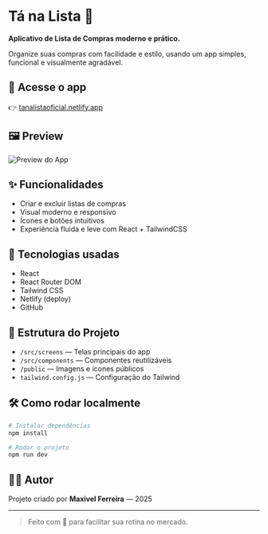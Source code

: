 # Tá na Lista 🛒

**Aplicativo de Lista de Compras moderno e prático.**

Organize suas compras com facilidade e estilo, usando um app simples, funcional e visualmente agradável.

## 🔗 Acesse o app
👉 [tanalistaoficial.netlify.app](https://tanalistaoficial.netlify.app/)

## 🖼️ Preview
![Preview do App](https://raw.githubusercontent.com/Maxivel25/tanalista/main/public/logotipo-tanalista.png)

## ✨ Funcionalidades
- Criar e excluir listas de compras
- Visual moderno e responsivo
- Ícones e botões intuitivos
- Experiência fluida e leve com React + TailwindCSS

## 🚀 Tecnologias usadas
- React
- React Router DOM
- Tailwind CSS
- Netlify (deploy)
- GitHub

## 📂 Estrutura do Projeto
- `/src/screens` — Telas principais do app
- `/src/components` — Componentes reutilizáveis
- `/public` — Imagens e ícones públicos
- `tailwind.config.js` — Configuração do Tailwind

## 🛠️ Como rodar localmente

```bash
# Instalar dependências
npm install

# Rodar o projeto
npm run dev
```

## 🧑‍💻 Autor
Projeto criado por **Maxivel Ferreira** — 2025

---
> Feito com 💜 para facilitar sua rotina no mercado.
